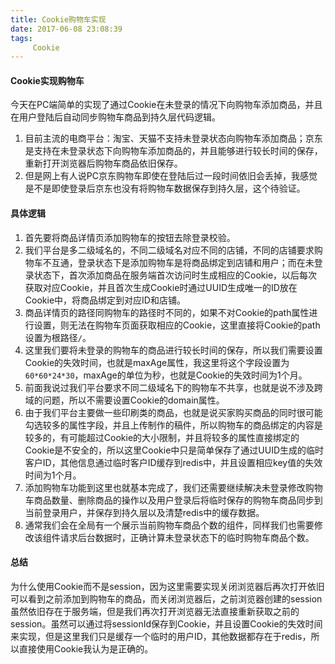 ```yaml
---
title: Cookie购物车实现
date: 2017-06-08 23:08:39
tags:
	 Cookie
---
```


#### Cookie实现购物车

今天在PC端简单的实现了通过Cookie在未登录的情况下向购物车添加商品，并且在用户登陆后自动同步购物车商品到持久层代码逻辑。

1. 目前主流的电商平台：淘宝、天猫不支持未登录状态向购物车添加商品；京东是支持在未登录状态下向购物车添加商品的，并且能够进行较长时间的保存，重新打开浏览器后购物车商品依旧保存。
2. 但是网上有人说PC京东购物车即使在登陆后过一段时间依旧会丢掉，我感觉是不是即使登录后京东也没有将购物车数据保存到持久层，这个待验证。

#### 具体逻辑

1. 首先要将商品详情页添加购物车的按钮去除登录校验。
2. 我们平台是多二级域名的，不同二级域名对应不同的店铺，不同的店铺要求购物车不互通，登录状态下是添加购物车是将商品绑定到店铺和用户；而在未登录状态下，首次添加商品在服务端首次访问时生成相应的Cookie，以后每次获取对应Cookie，并且首次生成Cookie时通过UUID生成唯一的ID放在Cookie中，将商品绑定到对应ID和店铺。
3. 商品详情页的路径同购物车的路径时不同的，如果不对Cookie的path属性进行设置，则无法在购物车页面获取相应的Cookie，这里直接将Cookie的path设置为根路径`/`。
4. 这里我们要将未登录的购物车的商品进行较长时间的保存，所以我们需要设置Cookie的失效时间，也就是maxAge属性，我这里将这个字段设置为`60*60*24*30`，maxAge的单位为秒，也就是Cookie的失效时间为1个月。
5. 前面我说过我们平台要求不同二级域名下的购物车不共享，也就是说不涉及跨域的问题，所以不需要设置Cookie的domain属性。
6. 由于我们平台主要做一些印刷类的商品，也就是说买家购买商品的同时很可能勾选较多的属性字段，并且上传制作的稿件，所以购物车的商品绑定的内容是较多的，有可能超过Cookie的大小限制，并且将较多的属性直接绑定的Cookie是不安全的，所以这里Cookie中只是简单保存了通过UUID生成的临时客户ID，其他信息通过临时客户ID缓存到redis中，并且设置相应key值的失效时间为1个月。
7. 添加购物车功能到这里也就基本完成了，我们还需要继续解决未登录修改购物车商品数量、删除商品的操作以及用户登录后将临时保存的购物车商品同步到当前登录用户，并保存到持久层以及清楚redis中的缓存数据。
8. 通常我们会在全局有一个展示当前购物车商品个数的组件，同样我们也需要修改该组件请求后台数据时，正确计算未登录状态下的临时购物车商品个数。

#### 总结
为什么使用Cookie而不是session，因为这里需要实现关闭浏览器后再次打开依旧可以看到之前添加到购物车的商品，而关闭浏览器后，之前浏览器创建的session虽然依旧存在于服务端，但是我们再次打开浏览器无法直接重新获取之前的session。虽然可以通过将sessionId保存到Cookie，并且设置Cookie的失效时间来实现，但是这里我们只是缓存一个临时的用户ID，其他数据都存在于redis，所以直接使用Cookie我认为是正确的。
